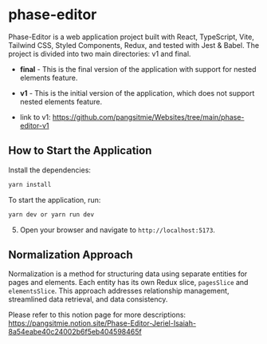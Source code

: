 # phase-editor

Phase-Editor is a web application project built with React, TypeScript, Vite, Tailwind CSS, Styled Components, Redux, and tested with Jest & Babel. 
The project is divided into two main directories: v1 and final. 

- **final** - This is the final version of the application with support for nested elements feature.

- **v1** - This is the initial version of the application, which does not support nested elements feature. 
- link to v1: https://github.com/pangsitmie/Websites/tree/main/phase-editor-v1

## How to Start the Application

Install the dependencies:
```bash
yarn install
```
To start the application, run:
```bash
yarn dev or yarn run dev
```
5. Open your browser and navigate to `http://localhost:5173`.

## Normalization Approach

Normalization is a method for structuring data using separate entities for pages and elements. 
Each entity has its own Redux slice, `pagesSlice` and `elementsSlice`. 
This approach addresses relationship management, streamlined data retrieval, and data consistency.

Please refer to this notion page for more descriptions: https://pangsitmie.notion.site/Phase-Editor-Jeriel-Isaiah-8a54eabe40c24002b6f5eb404598465f
